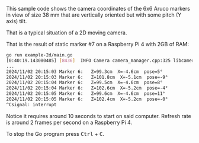 This sample code shows the camera coordinates of the 6x6 Aruco markers in view of size 38 mm that are vertically oriented but with some pitch (Y axis) tilt.

That is a typical situation of a 2D moving camera.

That is the result of static marker #7 on a Raspberry Pi 4 with 2GB of RAM:

```bash
go run example-2d/main.go
[0:40:19.143080485] [8436]  INFO Camera camera_manager.cpp:325 libcamera v0.3.2+27-7330f29b
...
2024/11/02 20:15:03 Marker 6:   Z=99.3cm  X=-4.6cm  pose=5°
2024/11/02 20:15:03 Marker 6:   Z=101.8cm  X=-5.1cm  pose=-9°
2024/11/02 20:15:04 Marker 6:   Z=99.5cm  X=-4.6cm  pose=8°
2024/11/02 20:15:04 Marker 6:   Z=102.6cm  X=-5.2cm  pose=-4°
2024/11/02 20:15:05 Marker 6:   Z=99.6cm  X=-4.6cm  pose=11°
2024/11/02 20:15:05 Marker 6:   Z=102.4cm  X=-5.2cm  pose=-0°
^Csignal: interrupt
```

Notice it requires around 10 seconds to start on said computer. Refresh rate is around 2 frames per second on a Raspberry Pi 4.

To stop the Go program press <kbd>Ctrl</kbd> + <kbd>C</kbd>.
